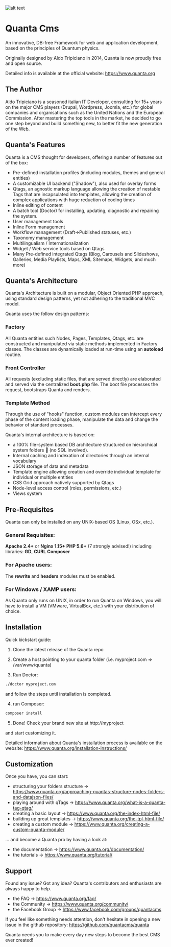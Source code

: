 ![alt text](https://www.quanta.org/assets/img/q_cms.png)
# Quanta Cms #
An innovative, DB-free Framework for web and application development, based on the principles of Quantum physics.

Originally designed by Aldo Tripiciano in 2014, Quanta is now proudly free and open source.

Detailed info is available at the official website: https://www.quanta.org

The Author
----------------------------------
Aldo Tripiciano is a seasoned italian IT Developer, consulting for 15+ years on the major CMS players (Drupal, Wordpress, Joomla, etc.) for global companies and organisations such as the United Nations and the European Commission. 
After mastering the top tools in the market, he decided to go one step beyond and build something new, to better fit the new generation of the Web. 


Quanta's Features
----------------------------------
Quanta is a CMS thought for developers, offering a number of features out of the box:

- Pre-defined installation profiles (including modules, themes and general entities)
- A customizable UI backend ("Shadow"), also used for overlay forms
- Qtags, an agnostic markup language allowing the creation of nestable Tags that are incapsulated into templates, allowing the creation of complex applications with huge reduction of coding times
- Inline editing of content
- A batch tool (Doctor) for installing, updating, diagnostic and repairing the system.
- User management tools
- Inline Form management
- Workflow management (Draft->Published statuses, etc.)
- Taxonomy management
- Multilingualism / Internationalization 
- Widget / Web service tools based on Qtags
- Many Pre-defined integrated Qtags (Blog, Carousels and Slideshows, Galleries, Media Playlists, Maps, XML Sitemaps, Widgets, and much more)

Quanta's Architecture
----------------------------------
Quanta's Architecture is built on a modular, Object Oriented PHP approach, using standard design patterns, yet not adhering to the traditional MVC model. 

Quanta uses the follow design patterns:

### Factory
All Quanta entities such Nodes, Pages, Templates, Qtags, etc. are constructed and manipulated via static methods implemented in Factory classes. 
The classes are dynamically loaded at run-time using an __autoload__ routine.

### Front Controller
All requests (excluding static files, that are served directly) are elaborated and served via the centralized __boot.php__ file. 
The boot file processes the request, bootstraps Quanta and renders. 

### Template Method
Through the use of "hooks" function, custom modules can intercept every phase of the content loading phase, manipulate the data and change the behavior of standard processes. 

Quanta's internal architecture is based on: 

* a 100% file-system based DB architecture structured on  hierarchical system folders 📁 (no SQL involved). 
* Internal caching and indexation of directories through an internal vocabulary
* JSON storage of data and metadata
* Template engine allowing creation and override individual template for individual or multiple entities
* CSS Grid approach natively supported by Qtags
* Node-level access control (roles, permissions, etc.)
* Views system


Pre-Requisites
----------------------------------
Quanta can only be installed on any UNIX-based OS (Linux, OSx, etc.). 

### General Requisites:
__Apache 2.4+__ or __Nginx 1.15+__
__PHP 5.6+__ (7 strongly advised!) including libraries: __GD__, __CURL__
__Composer__

### For Apache users:
The __rewrite__ and __headers__ modules must be enabled.

### For Windows / XAMP users:
As Quanta only runs on UNIX, in order to run Quanta on Windows, you will have to install a VM (VMware, VirtualBox, etc.) with your distribution of choice. 


Installation
-----------------
Quick kickstart guide:

1. Clone the latest release of the Quanta repo

2. Create a host pointing to your quanta folder (i.e. myproject.com => /var/www/quanta)

3. Run Doctor: 
```bash
./doctor myproject.com
```
and follow the steps until installation is completed.

4. run Composer:
```bash
composer install
```

5. Done! Check your brand new site at http://myproject

and start customizing it. 

Detailed information about Quanta's installation process is available on the website: https://www.quanta.org/installation-instructions/


Customization
-----------------
Once you have, you can start: 
* structuring your folders structure -> https://www.quanta.org/approaching-quantas-structure-nodes-folders-and-datajson-files/
* playing around with qTags -> https://www.quanta.org/what-is-a-quanta-tag-qtag/
* creating a basic layout -> https://www.quanta.org/the-index-html-file/ 
* building up great templates -> https://www.quanta.org/the-tpl-html-file/
* creating a custom module -> https://www.quanta.org/creating-a-custom-quanta-module/

... and become a Quanta pro by having a look at:
* the documentation -> https://www.quanta.org/documentation/
* the tutorials  -> https://www.quanta.org/tutorial/

Support
-----------------
Found any issue? Got any idea? 
Quanta's contributors and enthusiasts are always happy to help.

* the FAQ -> https://www.quanta.org/faq/
* the Community -> https://www.quanta.org/community/
* the Facebook Group -> https://www.facebook.com/groups/quantacms

If you feel like something needs attention, don't hesitate in opening a new issue in the github repository:
https://github.com/quantacms/quanta

Quanta needs you to make every day new steps to become the best CMS ever created!
